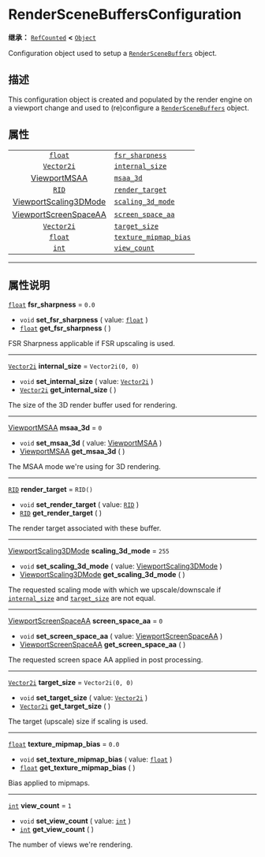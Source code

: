 <!-- ⚠ 请勿编辑本文件 ⚠ -->
<!-- 本文档使用脚本从 WeDot 引擎源码仓库生成。 -->
<!-- 生成脚本：https://github.com/WeDot-Engine/WeDot/tree/4.3/doc/tools/make_md.py； -->
<!-- 原文件：https://github.com/WeDot-Engine/WeDot/tree/4.3/doc/classes/RenderSceneBuffersConfiguration.xml。 -->

<div id="_class_renderscenebuffersconfiguration"></div>

# RenderSceneBuffersConfiguration

**继承：** [`RefCounted`](class_refcounted.md) **<** [`Object`](class_object.md)

Configuration object used to setup a [`RenderSceneBuffers`](class_renderscenebuffers.md) object.

## 描述

This configuration object is created and populated by the render engine on a viewport change and used to (re)configure a [`RenderSceneBuffers`](class_renderscenebuffers.md) object.

## 属性

|||
|:-:|:--|
| [`float`](class_float.md)                                            | [`fsr_sharpness`](#class_renderscenebuffersconfiguration_property_fsr_sharpness)             | ``0.0``            |
| [`Vector2i`](class_vector2i.md)                                      | [`internal_size`](#class_renderscenebuffersconfiguration_property_internal_size)             | ``Vector2i(0, 0)`` |
| [ViewportMSAA](#enum_renderingserver_viewportmsaa)                   | [`msaa_3d`](#class_renderscenebuffersconfiguration_property_msaa_3d)                         | ``0``              |
| [`RID`](class_rid.md)                                                | [`render_target`](#class_renderscenebuffersconfiguration_property_render_target)             | ``RID()``          |
| [ViewportScaling3DMode](#enum_renderingserver_viewportscaling3dmode) | [`scaling_3d_mode`](#class_renderscenebuffersconfiguration_property_scaling_3d_mode)         | ``255``            |
| [ViewportScreenSpaceAA](#enum_renderingserver_viewportscreenspaceaa) | [`screen_space_aa`](#class_renderscenebuffersconfiguration_property_screen_space_aa)         | ``0``              |
| [`Vector2i`](class_vector2i.md)                                      | [`target_size`](#class_renderscenebuffersconfiguration_property_target_size)                 | ``Vector2i(0, 0)`` |
| [`float`](class_float.md)                                            | [`texture_mipmap_bias`](#class_renderscenebuffersconfiguration_property_texture_mipmap_bias) | ``0.0``            |
| [`int`](class_int.md)                                                | [`view_count`](#class_renderscenebuffersconfiguration_property_view_count)                   | ``1``              |

<!-- rst-class:: classref-section-separator -->

---

## 属性说明

<div id="_class_renderscenebuffersconfiguration_property_fsr_sharpness"></div>

[`float`](class_float.md) **fsr_sharpness** = ``0.0`` <div id="class_renderscenebuffersconfiguration_property_fsr_sharpness"></div>

- `void` **set_fsr_sharpness** ( value: [`float`](class_float.md) )
- [`float`](class_float.md) **get_fsr_sharpness** ( )

FSR Sharpness applicable if FSR upscaling is used.

<!-- rst-class:: classref-item-separator -->

---

<div id="_class_renderscenebuffersconfiguration_property_internal_size"></div>

[`Vector2i`](class_vector2i.md) **internal_size** = ``Vector2i(0, 0)`` <div id="class_renderscenebuffersconfiguration_property_internal_size"></div>

- `void` **set_internal_size** ( value: [`Vector2i`](class_vector2i.md) )
- [`Vector2i`](class_vector2i.md) **get_internal_size** ( )

The size of the 3D render buffer used for rendering.

<!-- rst-class:: classref-item-separator -->

---

<div id="_class_renderscenebuffersconfiguration_property_msaa_3d"></div>

[ViewportMSAA](#enum_renderingserver_viewportmsaa) **msaa_3d** = ``0`` <div id="class_renderscenebuffersconfiguration_property_msaa_3d"></div>

- `void` **set_msaa_3d** ( value: [ViewportMSAA](#enum_renderingserver_viewportmsaa) )
- [ViewportMSAA](#enum_renderingserver_viewportmsaa) **get_msaa_3d** ( )

The MSAA mode we're using for 3D rendering.

<!-- rst-class:: classref-item-separator -->

---

<div id="_class_renderscenebuffersconfiguration_property_render_target"></div>

[`RID`](class_rid.md) **render_target** = ``RID()`` <div id="class_renderscenebuffersconfiguration_property_render_target"></div>

- `void` **set_render_target** ( value: [`RID`](class_rid.md) )
- [`RID`](class_rid.md) **get_render_target** ( )

The render target associated with these buffer.

<!-- rst-class:: classref-item-separator -->

---

<div id="_class_renderscenebuffersconfiguration_property_scaling_3d_mode"></div>

[ViewportScaling3DMode](#enum_renderingserver_viewportscaling3dmode) **scaling_3d_mode** = ``255`` <div id="class_renderscenebuffersconfiguration_property_scaling_3d_mode"></div>

- `void` **set_scaling_3d_mode** ( value: [ViewportScaling3DMode](#enum_renderingserver_viewportscaling3dmode) )
- [ViewportScaling3DMode](#enum_renderingserver_viewportscaling3dmode) **get_scaling_3d_mode** ( )

The requested scaling mode with which we upscale/downscale if [`internal_size`](#class_renderscenebuffersconfiguration_property_internal_size) and [`target_size`](#class_renderscenebuffersconfiguration_property_target_size) are not equal.

<!-- rst-class:: classref-item-separator -->

---

<div id="_class_renderscenebuffersconfiguration_property_screen_space_aa"></div>

[ViewportScreenSpaceAA](#enum_renderingserver_viewportscreenspaceaa) **screen_space_aa** = ``0`` <div id="class_renderscenebuffersconfiguration_property_screen_space_aa"></div>

- `void` **set_screen_space_aa** ( value: [ViewportScreenSpaceAA](#enum_renderingserver_viewportscreenspaceaa) )
- [ViewportScreenSpaceAA](#enum_renderingserver_viewportscreenspaceaa) **get_screen_space_aa** ( )

The requested screen space AA applied in post processing.

<!-- rst-class:: classref-item-separator -->

---

<div id="_class_renderscenebuffersconfiguration_property_target_size"></div>

[`Vector2i`](class_vector2i.md) **target_size** = ``Vector2i(0, 0)`` <div id="class_renderscenebuffersconfiguration_property_target_size"></div>

- `void` **set_target_size** ( value: [`Vector2i`](class_vector2i.md) )
- [`Vector2i`](class_vector2i.md) **get_target_size** ( )

The target (upscale) size if scaling is used.

<!-- rst-class:: classref-item-separator -->

---

<div id="_class_renderscenebuffersconfiguration_property_texture_mipmap_bias"></div>

[`float`](class_float.md) **texture_mipmap_bias** = ``0.0`` <div id="class_renderscenebuffersconfiguration_property_texture_mipmap_bias"></div>

- `void` **set_texture_mipmap_bias** ( value: [`float`](class_float.md) )
- [`float`](class_float.md) **get_texture_mipmap_bias** ( )

Bias applied to mipmaps.

<!-- rst-class:: classref-item-separator -->

---

<div id="_class_renderscenebuffersconfiguration_property_view_count"></div>

[`int`](class_int.md) **view_count** = ``1`` <div id="class_renderscenebuffersconfiguration_property_view_count"></div>

- `void` **set_view_count** ( value: [`int`](class_int.md) )
- [`int`](class_int.md) **get_view_count** ( )

The number of views we're rendering.

[^virtual]: 本方法通常需要用户覆盖才能生效。
[^const]: 本方法无副作用，不会修改该实例的任何成员变量。
[^vararg]: 本方法除了能接受在此处描述的参数外，还能够继续接受任意数量的参数。
[^constructor]: 本方法用于构造某个类型。
[^static]: 调用本方法无需实例，可直接使用类名进行调用。
[^operator]: 本方法描述的是使用本类型作为左操作数的有效运算符。
[^bitfield]: 这个值是由下列位标志构成位掩码的整数。
[^void]: 无返回值。
